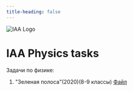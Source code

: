 ```yaml
---
title-heading: false
---
```


![IAA Logo](https://raw.githubusercontent.com/Yuamble/IAA2005/main/IAA_Logo.png)

# IAA Physics tasks

Задачи по физике:
 
1. "Зеленая полоса"(2020)(8-9 классы) [Файл](https://iaa2005.tk/tasks/Зеленая%20полоса.pdf)
